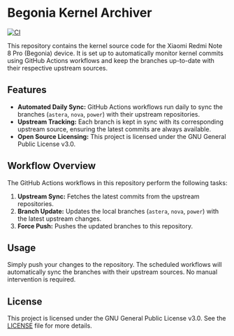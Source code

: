 # Begonia Kernel Archiver
[![CI](https://github.com/cvnertnc/begonia_kernel_archiver/actions/workflows/ci.yml/badge.svg?event=schedule)](https://github.com/cvnertnc/begonia_kernel_archiver/actions/workflows/ci.yml)

This repository contains the kernel source code for the Xiaomi Redmi Note 8 Pro (Begonia) device. It is set up to automatically monitor kernel commits using GitHub Actions workflows and keep the branches up-to-date with their respective upstream sources.

## Features

- **Automated Daily Sync:** GitHub Actions workflows run daily to sync the branches (`astera`, `nova`, `power`) with their upstream repositories.
- **Upstream Tracking:** Each branch is kept in sync with its corresponding upstream source, ensuring the latest commits are always available.
- **Open Source Licensing:** This project is licensed under the GNU General Public License v3.0.

## Workflow Overview

The GitHub Actions workflows in this repository perform the following tasks:
1. **Upstream Sync:** Fetches the latest commits from the upstream repositories.
2. **Branch Update:** Updates the local branches (`astera`, `nova`, `power`) with the latest upstream changes.
3. **Force Push:** Pushes the updated branches to this repository.

## Usage

Simply push your changes to the repository. The scheduled workflows will automatically sync the branches with their upstream sources. No manual intervention is required.

## License

This project is licensed under the GNU General Public License v3.0. See the [LICENSE](LICENSE) file for more details.
